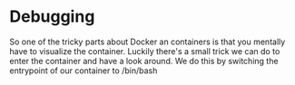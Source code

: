 # Debugging

So one of the tricky parts about Docker an containers is that you mentally have to visualize the container. Luckily there's a small trick we can do to enter the container and have a look around. We do this by switching the entrypoint of our container to /bin/bash